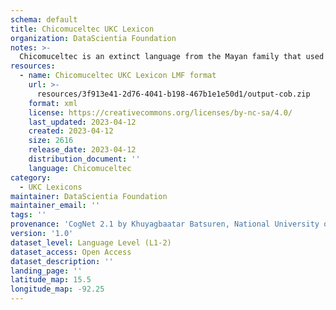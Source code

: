 ```yaml
---
schema: default
title: Chicomuceltec UKC Lexicon
organization: DataScientia Foundation
notes: >-
  Chicomuceltec is an extinct language from the Mayan family that used to be spoken in North America. The UKC Lexicon of Chicomuceltec is represented as a lexico-semantic network. It consists of words, word senses, synsets, as well as sense-level and synset-level relationships
resources:
  - name: Chicomuceltec UKC Lexicon LMF format
    url: >-
      resources/3f913e41-2d76-4041-b198-467b1e1e50d1/output-cob.zip
    format: xml
    license: https://creativecommons.org/licenses/by-nc-sa/4.0/
    last_updated: 2023-04-12
    created: 2023-04-12
    size: 2616
    release_date: 2023-04-12
    distribution_document: ''
    language: Chicomuceltec
category:
  - UKC Lexicons
maintainer: DataScientia Foundation
maintainer_email: ''
tags: ''
provenance: 'CogNet 2.1 by Khuyagbaatar Batsuren, National University of Mongolia (http://cognet.ukc.disi.unitn.it); Native Languages of the Americas 2021.11. by Laura Redish and Orrin Lewis (http://www.native-languages.org); Princeton WordNet 2.1 by Princeton University (https://wordnet.princeton.edu)'
version: '1.0'
dataset_level: Language Level (L1-2)
dataset_access: Open Access
dataset_description: ''
landing_page: ''
latitude_map: 15.5
longitude_map: -92.25
---
```

